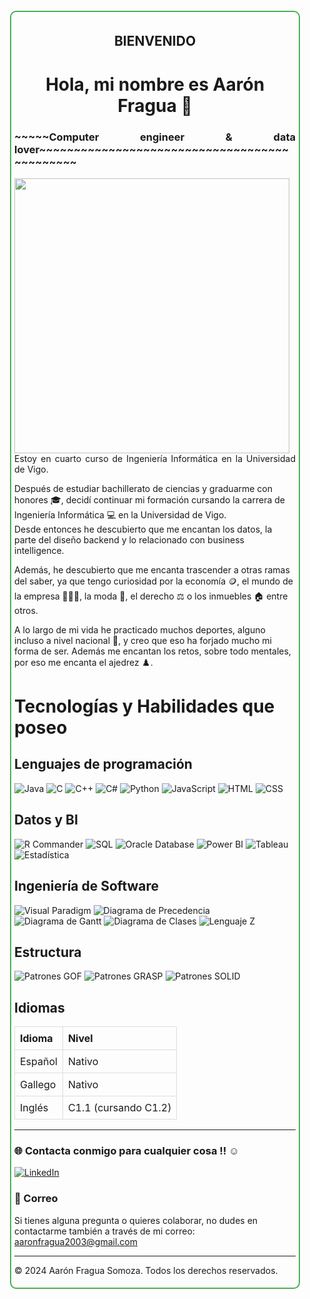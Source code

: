 <div style="border: 2px solid #4CAF50; border-radius: 10px; padding: 5px; margin: 20px;">
  <h2 align="center">BIENVENIDO</h1>
  
  <h1 align="center">Hola, mi nombre es Aarón Fragua 👋</h1>
  
  <h3 align="justify">~~~~~Computer engineer & data lover~~~~~~~~~~~~~~~~~~~~~~~~~~~~~~~~~~~~~~~~~~~~~</h3>
  
  <p align="left">
    <img src="https://media4.giphy.com/media/v1.Y2lkPTc5MGI3NjExaWJ0c2RpdDgxbXVvOHA3OGZqYmt5N2lsczltN3B4aTFuYmplMjB5aSZlcD12MV9pbnRlcm5hbF9naWZfYnlfaWQmY3Q9Zw/qgQUggAC3Pfv687qPC/giphy.webp" width="440" align="left" style="margin-right: 10px;" />
   
  <p align="justify">
  Estoy en cuarto curso de Ingeniería Informática en la Universidad de Vigo.
  
  Después de estudiar bachillerato de ciencias y graduarme con honores 🎓, decidí continuar mi formación cursando la carrera de Ingeniería Informática 💻 en la Universidad de Vigo.
  </br>
  Desde entonces he descubierto que me encantan los datos, la parte del diseño backend y lo relacionado con business intelligence.
  </br>
  
  Además, he descubierto que me encanta trascender a otras ramas del saber, ya que tengo curiosidad por la economía 🪙, el mundo de la empresa 🧑🏻‍💼, la moda 👔, el derecho ⚖️ o los inmuebles 🏠 entre otros.
  
  A lo largo de mi vida he practicado muchos deportes, alguno incluso a nivel nacional 🥇, y creo que eso ha forjado mucho mi forma de ser. Además me encantan los retos, sobre todo mentales, por eso me encanta el ajedrez ♟️.
  </p>
  </p>
  
  
  
  # Tecnologías y Habilidades que poseo
  ## Lenguajes de programación
   ![Java](https://img.shields.io/badge/Java-ED8B00?style=for-the-badge&logo=java&logoColor=white)
   ![C](https://img.shields.io/badge/C-000000?style=for-the-badge&logo=c&logoColor=white)
   ![C++](https://img.shields.io/badge/C%2B%2B-00599C?style=for-the-badge&logo=cplusplus&logoColor=white)
   ![C#](https://img.shields.io/badge/C%23-239120?style=for-the-badge&logo=csharp&logoColor=white)
   ![Python](https://img.shields.io/badge/Python-3776AB?style=for-the-badge&logo=python&logoColor=white)
   ![JavaScript](https://img.shields.io/badge/JavaScript-F7DF1E?style=for-the-badge&logo=javascript&logoColor=black)
   ![HTML](https://img.shields.io/badge/HTML-E34F26?style=for-the-badge&logo=html5&logoColor=white)
   ![CSS](https://img.shields.io/badge/CSS-1572B6?style=for-the-badge&logo=css3&logoColor=white)
  
  ## Datos y BI
  ![R Commander](https://img.shields.io/badge/R%20Commander-76A05B?style=for-the-badge&logo=r&logoColor=white)
  ![SQL](https://img.shields.io/badge/SQL-4479A1?style=for-the-badge&logo=sqlite&logoColor=white)
  ![Oracle Database](https://img.shields.io/badge/Oracle%20Database-F80000?style=for-the-badge&logo=oracle&logoColor=white)
  ![Power BI](https://img.shields.io/badge/Power%20BI-F2C94C?style=for-the-badge&logo=powerbi&logoColor=white)
  ![Tableau](https://img.shields.io/badge/Tableau-E97627?style=for-the-badge&logo=tableau&logoColor=white)
  ![Estadística](https://img.shields.io/badge/Estad%C3%ADstica-0072B9?style=for-the-badge&logo=data:image/png;base64,iVBORw0KGgoAAAANSUhEUgAAABAAAAAQCAYAAAAf8/9hAAABxklEQVR42mJ8///B/0MUSgeMys2H4AgJMDEQDjUAAAHRQIfB1j1l5gIAAAAABJRU5ErkJggg==)
  
  ## Ingeniería de Software
  ![Visual Paradigm](https://img.shields.io/badge/Visual%20Paradigm-30A8E4?style=for-the-badge&logo=visual-paradigm&logoColor=white)
  ![Diagrama de Precedencia](https://img.shields.io/badge/Diagrama%20de%20Precedencia-4B8BBE?style=for-the-badge)
  ![Diagrama de Gantt](https://img.shields.io/badge/Diagrama%20de%20Gantt-FFCC00?style=for-the-badge)
  ![Diagrama de Clases](https://img.shields.io/badge/Diagrama%20de%20Clases-3F9E8E?style=for-the-badge)
  ![Lenguaje Z](https://img.shields.io/badge/Lenguaje%20Z-FFD700?style=for-the-badge)
  
  ## Estructura
  ![Patrones GOF](https://img.shields.io/badge/Patrones%20GOF-4F8BF9?style=for-the-badge)
  ![Patrones GRASP](https://img.shields.io/badge/Patrones%20GRASP-FF8C00?style=for-the-badge)
  ![Patrones SOLID](https://img.shields.io/badge/Patrones%20SOLID-5C8DF8?style=for-the-badge)
  
  
  ## Idiomas
  
  <table style="width: 100%; border-collapse: collapse;">
    <thead>
      <tr>
        <th style="border: 1px solid #dddddd; padding: 8px; text-align: left;">Idioma</th>
        <th style="border: 1px solid #dddddd; padding: 8px; text-align: left;">Nivel</th>
      </tr>
    </thead>
    <tbody>
      <tr>
        <td style="border: 1px solid #dddddd; padding: 8px;">Español</td>
        <td style="border: 1px solid #dddddd; padding: 8px;">Nativo</td>
      </tr>
      <tr>
        <td style="border: 1px solid #dddddd; padding: 8px;">Gallego</td>
        <td style="border: 1px solid #dddddd; padding: 8px;">Nativo</td>
      </tr>
      <tr>
        <td style="border: 1px solid #dddddd; padding: 8px;">Inglés</td>
        <td style="border: 1px solid #dddddd; padding: 8px;">C1.1 (cursando C1.2)</td>
      </tr>
    </tbody>
  </table>
  
  ---
  
  ### 🌐 Contacta conmigo para cualquier cosa !! ☺️
  [![LinkedIn](https://img.shields.io/badge/LinkedIn-Aarón_Fragua_Somoza-0077B5?style=for-the-badge&logo=linkedin&logoColor=white&labelColor=101010)](https://www.linkedin.com/in/aarón-fragua-somoza-25b0a8304/)
  
  ### 📧 Correo
  Si tienes alguna pregunta o quieres colaborar, no dudes en contactarme también a través de mi correo: [aaronfragua2003@gmail.com](mailto:aaronfragua2003@gmail.com)
  
  ---
  
  © 2024 Aarón Fragua Somoza. Todos los derechos reservados.
</div>
